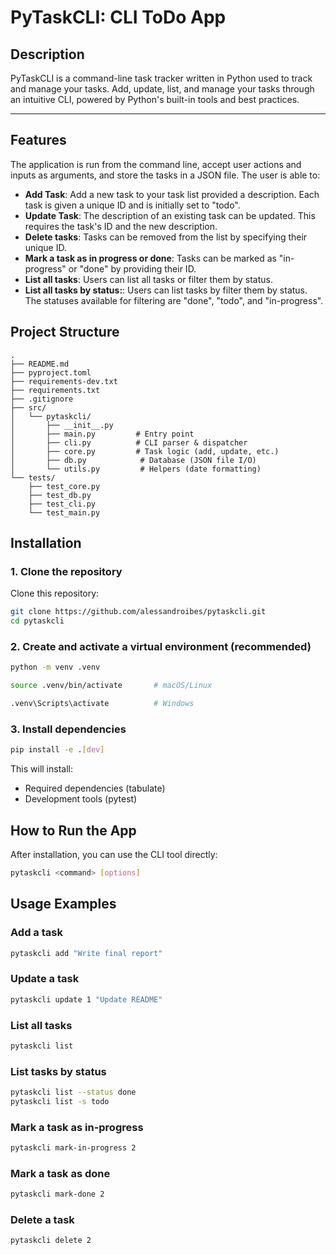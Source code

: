 # PyTaskCLI: CLI ToDo App

## Description

PyTaskCLI is a command-line task tracker written in Python used to track and manage your tasks. Add, update, list, and manage your tasks through an intuitive CLI, powered by Python's built-in tools and best practices.

---

## Features

The application is run from the command line, accept user actions and inputs as arguments, and store the tasks in a JSON file. The user is able to:

- **Add Task**: Add a new task to your task list provided a description. Each task is given a unique ID and is initially set to "todo".
- **Update Task**: The description of an existing task can be updated. This requires the task's ID and the new description.
- **Delete tasks**: Tasks can be removed from the list by specifying their unique ID.
- **Mark a task as in progress or done**: Tasks can be marked as "in-progress" or "done" by providing their ID.
- **List all tasks**: Users can list all tasks or filter them by status.
- **List all tasks by status:**: Users can list tasks by filter them by status. The statuses available for filtering are "done", "todo", and "in-progress".

## Project Structure

```pgsql
.
├── README.md
├── pyproject.toml
├── requirements-dev.txt
├── requirements.txt
├── .gitignore
├── src/
│   └── pytaskcli/
│       ├── __init__.py
│       ├── main.py         # Entry point
│       ├── cli.py          # CLI parser & dispatcher
│       ├── core.py         # Task logic (add, update, etc.)
│       ├── db.py            # Database (JSON file I/O)
│       └── utils.py         # Helpers (date formatting)
└── tests/
    ├── test_core.py
    ├── test_db.py
    ├── test_cli.py
    └── test_main.py
```

## Installation

### 1. Clone the repository

Clone this repository:

```bash
git clone https://github.com/alessandroibes/pytaskcli.git
cd pytaskcli
```

### 2. Create and activate a virtual environment (recommended)

```bash
python -m venv .venv

source .venv/bin/activate       # macOS/Linux

.venv\Scripts\activate          # Windows
```

### 3. Install dependencies

```bash
pip install -e .[dev]
```

This will install:

- Required dependencies (tabulate)
- Development tools (pytest)

## How to Run the App

After installation, you can use the CLI tool directly:

```bash
pytaskcli <command> [options]
```

## Usage Examples

### Add a task

```bash
pytaskcli add "Write final report"
```

### Update a task

```bash
pytaskcli update 1 "Update README"
```

### List all tasks

```bash
pytaskcli list
```

### List tasks by status

```bash
pytaskcli list --status done
pytaskcli list -s todo
```

### Mark a task as in-progress

```bash
pytaskcli mark-in-progress 2
```

### Mark a task as done

```bash
pytaskcli mark-done 2
```

### Delete a task

```bash
pytaskcli delete 2
```